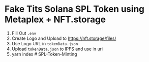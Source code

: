 # Fake Tits Solana SPL Token using Metaplex + NFT.storage

1. Fill Out `.env`
2. Create Logo and Upload to https://nft.storage/files/
3. Use Logo URL in `tokenData.json` 
4. Upload `tokenData.json` to IPFS and use in uri
5. yarn index
#   S P L - T o k e n - M i n t i n g  
 